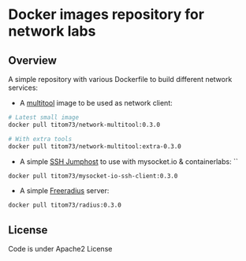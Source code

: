 
# Docker images repository for network labs

## Overview

A simple repository with various Dockerfile to build different network services:

- A [multitool](multitool) image to be used as network client:

```bash
# Latest small image
docker pull titom73/network-multitool:0.3.0

# With extra tools
docker pull titom73/network-multitool:extra-0.3.0
```

- A simple [SSH Jumphost](mysocket-io-ssh-client) to use with mysocket.io & containerlabs: ``

```bash
docker pull titom73/mysocket-io-ssh-client:0.3.0
```

- A simple [Freeradius](freeradius-server) server:

```bash
docker pull titom73/radius:0.3.0
```

## License

Code is under Apache2 License
